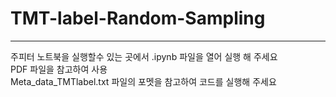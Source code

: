 # TMT-label-Random-Sampling
---


주피터 노트북을 실행할수 있는 곳에서 .ipynb 파일을 열어 실행 해 주세요  
PDF 파일을 참고하여 사용  
Meta_data_TMTlabel.txt 파일의 포멧을 참고하여 코드를 실행해 주세요
